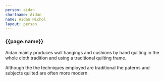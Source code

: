 ```yaml
---
person: aidan
shortname: Aidan
name: Aidan Nichol
layout: person
---
```


### {{page.name}}

Aidan mainly produces wall hangings and cushions by hand quilting in the whole cloth tradition and using a traditional quilting frame.

Although the the techniques employed are traditional the paterns and subjects quilted are often more modern.
